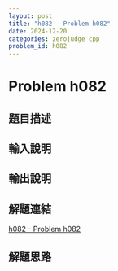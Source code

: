 ```yaml
---
layout: post
title: "h082 - Problem h082"
date: 2024-12-20
categories: zerojudge cpp
problem_id: h082
---
```


# Problem h082

## 題目描述



## 輸入說明



## 輸出說明



## 解題連結

[h082 - Problem h082](https://zerojudge.tw/ShowProblem?problemid=h082)

## 解題思路

